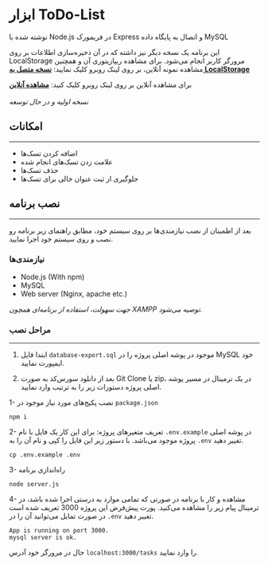 # ابزار ToDo-List

نوشته شده با Node.js در فریمورک Express و اتصال به پایگاه داده MySQL

این برنامه یک نسخه دیگر نیز داشته که در آن ذخیره‌سازی اطلاعات بر روی LocalStorage مرورگر کاربر انجام می‌شود. برای مشاهده ریپازیتوری آن و همچنین مشاهده نمونه آنلاین، بر روی لینک روبرو کلیک نمایید:
 **[نسخه متصل به LocalStorage](https://github.com/SepandJP/todo-js-localstorage)**

برای مشاهده آنلاین بر روی لینک روبرو کلیک کنید: 
 **[مشاهده آنلاین](https://todo-list.iran.liara.run/tasks)**
 <br />
 <br />
 *نسخه اولیه و در حال توسعه*
 
 ## امکانات
 <hr>

- اضافه کردن تسک‌ها
- علامت زدن تسک‌های انجام شده
- حذف تسک‌ها
- جلوگیری از ثبت عنوان خالی برای تسک‌ها


## نصب برنامه
<hr>
بعد از اطمینان از نصب نیازمندی‌ها بر روی سیستم خود، مطابق راهنمای زیر برنامه رو نصب و روی سیستم خود اجرا نمایید.

### نیازمندی‌ها
- Node.js (With npm)
- MySQL
- Web server (Nginx, apache etc.)

*جهت سهولت، استفاده از برنامه‌ای همچون XAMPP توصیه می‌شود.*

### مراحل نصب
<hr>

1) ابتدا فایل `database-export.sql` موجود در پوشه اصلی پروژه را در MySQL خود ایمپورت نمایید.

2) بعد از دانلود سورس‌کد به صورت Git Clone یا zip، در یک ترمینال در مسیر پوشه اصلی پروژه دستورات زیر را به ترتیب وارد نمایید.

1- نصب پکیج‌های مورد نیاز موجود در `package.json`
```shell
npm i
```
2- تعریف متغیرهای پروژه: برای این کار یک فایل با نام `.env.example` در پوشه اصلی پروژه موجود می‌باشد. با دستور زیر این فایل را کپی و نام آن را به `.env` تغییر دهید.
```shell
cp .env.example .env
```

3- راه‌اندازی برنامه
```shell
node server.js
```
4- مشاهده و کار با برنامه
در صورتی که تمامی موارد به درستی اجرا شده باشد، در ترمینال پیام زیر را مشاهده می‌کنید. پورت پیش‌فرض این پروژه 3000 تعریف شده است در صورت تمایل می‌توانید آن را در `.env` تغییر دهید.
```shell
App is running on port 3000.
mysql server is ok.
```
حال در مرورگر خود آدرس `localhost:3000/tasks` را وارد نمایید.
